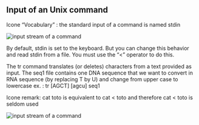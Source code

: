 ## Input of an Unix command

Icone “Vocabulary” : the standard input of a command is named stdin

![input stream of a command](./assets/stream_in_out.png)

By default, stdin is set to the keyboard. But you can change this behavior and read stdin from a file. You must use the “<” operator to do this.

The tr command translates (or deletes) characters from a text provided as input. The seq1 file contains one DNA sequence that we want to convert in RNA sequence (by replacing T by U) and change from upper case to lowercase
ex. : tr [AGCT] [agcu] seq1 

Icone remark: cat toto is equivalent to cat < toto and therefore cat < toto is seldom used

![input stream of a command](./assets/stream_infile_out.png)
